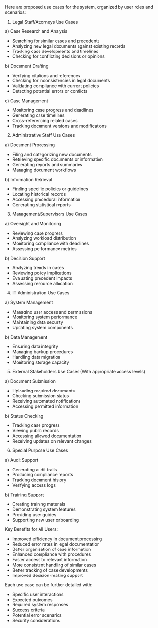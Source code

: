 Here are proposed use cases for the system, organized by user roles and scenarios:

1. Legal Staff/Attorneys Use Cases

a) Case Research and Analysis
- Searching for similar cases and precedents
- Analyzing new legal documents against existing records
- Tracking case developments and timelines
- Checking for conflicting decisions or opinions

b) Document Drafting
- Verifying citations and references
- Checking for inconsistencies in legal documents 
- Validating compliance with current policies
- Detecting potential errors or conflicts

c) Case Management
- Monitoring case progress and deadlines
- Generating case timelines
- Cross-referencing related cases
- Tracking document versions and modifications

2. Administrative Staff Use Cases

a) Document Processing
- Filing and categorizing new documents
- Retrieving specific documents or information
- Generating reports and summaries
- Managing document workflows

b) Information Retrieval
- Finding specific policies or guidelines
- Locating historical records
- Accessing procedural information
- Generating statistical reports

3. Management/Supervisors Use Cases

a) Oversight and Monitoring
- Reviewing case progress
- Analyzing workload distribution
- Monitoring compliance with deadlines
- Assessing performance metrics

b) Decision Support
- Analyzing trends in cases
- Reviewing policy implications
- Evaluating precedent impacts
- Assessing resource allocation

4. IT Administration Use Cases

a) System Management
- Managing user access and permissions
- Monitoring system performance
- Maintaining data security
- Updating system components

b) Data Management
- Ensuring data integrity
- Managing backup procedures
- Handling data migration
- Monitoring storage capacity

5. External Stakeholders Use Cases
(With appropriate access levels)

a) Document Submission
- Uploading required documents
- Checking submission status
- Receiving automated notifications
- Accessing permitted information

b) Status Checking
- Tracking case progress
- Viewing public records
- Accessing allowed documentation
- Receiving updates on relevant changes

6. Special Purpose Use Cases

a) Audit Support
- Generating audit trails
- Producing compliance reports
- Tracking document history
- Verifying access logs

b) Training Support
- Creating training materials
- Demonstrating system features
- Providing user guides
- Supporting new user onboarding

Key Benefits for All Users:
- Improved efficiency in document processing
- Reduced error rates in legal documentation
- Better organization of case information
- Enhanced compliance with procedures
- Faster access to relevant information
- More consistent handling of similar cases
- Better tracking of case developments
- Improved decision-making support

Each use case can be further detailed with:
- Specific user interactions
- Expected outcomes
- Required system responses
- Success criteria
- Potential error scenarios
- Security considerations